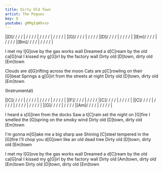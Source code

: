 ```yaml
---
title: Dirty Old Town
artist: The Pogues
key: D
youtube: gMMgIqW9vso
---
```


|[D]/ / / / | / / / / | / / / / | / / / / |
|[G]/ / / / | / / / / |[D]/ / / / | / / / / |
|[Em]/ / / / | / / / / |[Bm]/ / / / | / / / / |

I met my l[G]ove by the gas works wall
Dreamed a d[C]ream by the old ca[G]nal
I kissed my g[G]irl by the factory wall
Dirty old [D]town, dirty old [Em]town

Clouds are d[G]rifting across the moon
Cats are p[C]rowling on their [G]beat
Springs a g[G]irl from the streets at night
Dirty old [D]town, dirty old [Em]town

(Instrumental)

|[C]/ / / / | / / / / | / / / / | / / / / |
|[F]/ / / / | / / / / |[C]/ / / / | / / / / |
|[C]/ / / / | / / / / | / / / / | / / / / |
|[G]/ / / / | / / / / |[Am]/ / / / | / / / / |

I heard a s[G]iren from the docks
Saw a t[C]rain set the night on [G]fire
I smelled the [G]spring on the smoky wind
Dirty old [D]town, dirty old [Em]town

I'm gonna m[G]ake me a big sharp axe
Shining [C]steel tempered in the [G]fire
I'll chop you d[G]own like an old dead tree
Dirty old [D]town, dirty old [Em]town

I met my l[G]ove by the gas works wall
Dreamed a d[C]ream by the old ca[G]nal
I kissed my g[G]irl by the factory wall
Dirty old [Am]town, dirty old [Em]town
Dirty old [D]town, dirty old [Em]town

